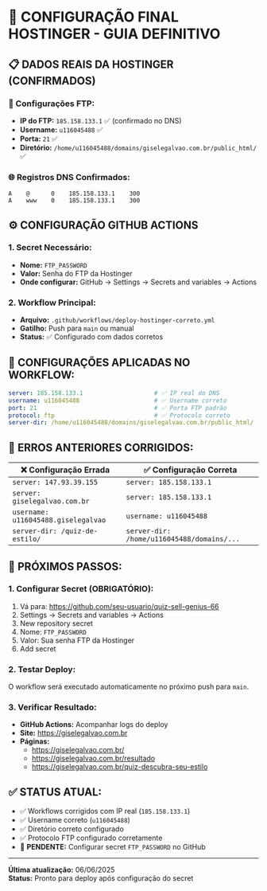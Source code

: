 # 🚀 CONFIGURAÇÃO FINAL HOSTINGER - GUIA DEFINITIVO

## 📋 **DADOS REAIS DA HOSTINGER (CONFIRMADOS)**

### **🔌 Configurações FTP:**
- **IP do FTP:** `185.158.133.1` ✅ (confirmado no DNS)
- **Username:** `u116045488` ✅
- **Porta:** `21` ✅
- **Diretório:** `/home/u116045488/domains/giselegalvao.com.br/public_html/` ✅

### **🌐 Registros DNS Confirmados:**
```
A    @      0    185.158.133.1    300
A    www    0    185.158.133.1    300
```

## ⚙️ **CONFIGURAÇÃO GITHUB ACTIONS**

### **1. Secret Necessário:**
- **Nome:** `FTP_PASSWORD`
- **Valor:** Senha do FTP da Hostinger
- **Onde configurar:** GitHub → Settings → Secrets and variables → Actions

### **2. Workflow Principal:**
- **Arquivo:** `.github/workflows/deploy-hostinger-correto.yml`
- **Gatilho:** Push para `main` ou manual
- **Status:** ✅ Configurado com dados corretos

## 🔧 **CONFIGURAÇÕES APLICADAS NO WORKFLOW:**

```yaml
server: 185.158.133.1                    # ✅ IP real do DNS
username: u116045488                     # ✅ Username correto
port: 21                                 # ✅ Porta FTP padrão
protocol: ftp                            # ✅ Protocolo correto
server-dir: /home/u116045488/domains/giselegalvao.com.br/public_html/
```

## 🚨 **ERROS ANTERIORES CORRIGIDOS:**

| ❌ Configuração Errada | ✅ Configuração Correta |
|------------------------|-------------------------|
| `server: 147.93.39.155` | `server: 185.158.133.1` |
| `server: giselegalvao.com.br` | `server: 185.158.133.1` |
| `username: u116045488.giselegalvao` | `username: u116045488` |
| `server-dir: /quiz-de-estilo/` | `server-dir: /home/u116045488/domains/...` |

## 📝 **PRÓXIMOS PASSOS:**

### **1. Configurar Secret (OBRIGATÓRIO):**
1. Vá para: https://github.com/seu-usuario/quiz-sell-genius-66
2. Settings → Secrets and variables → Actions
3. New repository secret
4. Nome: `FTP_PASSWORD`
5. Valor: Sua senha FTP da Hostinger
6. Add secret

### **2. Testar Deploy:**
O workflow será executado automaticamente no próximo push para `main`.

### **3. Verificar Resultado:**
- **GitHub Actions:** Acompanhar logs do deploy
- **Site:** https://giselegalvao.com.br
- **Páginas:** 
  - https://giselegalvao.com.br/
  - https://giselegalvao.com.br/resultado
  - https://giselegalvao.com.br/quiz-descubra-seu-estilo

## ✅ **STATUS ATUAL:**
- ✅ Workflows corrigidos com IP real (`185.158.133.1`)
- ✅ Username correto (`u116045488`)
- ✅ Diretório correto configurado
- ✅ Protocolo FTP configurado corretamente
- 🔄 **PENDENTE:** Configurar secret `FTP_PASSWORD` no GitHub

---

**Última atualização:** 06/06/2025  
**Status:** Pronto para deploy após configuração do secret
